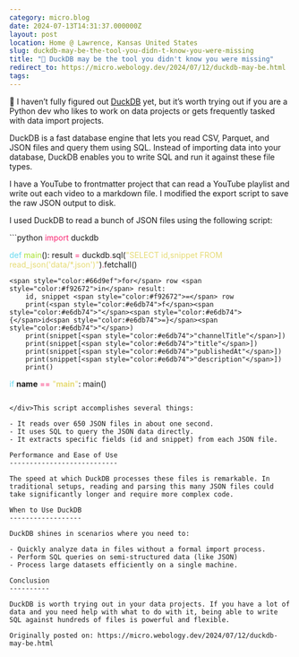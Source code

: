 ```yaml
---
category: micro.blog
date: 2024-07-13T14:31:37.000000Z
layout: post
location: Home @ Lawrence, Kansas United States
slug: duckdb-may-be-the-tool-you-didn-t-know-you-were-missing
title: "🦆 DuckDB may be the tool you didn't know you were missing"
redirect_to: https://micro.webology.dev/2024/07/12/duckdb-may-be.html
tags: 
---
```


🤔 I haven’t fully figured out [DuckDB](https://duckdb.org) yet, but it’s worth trying out if you are a Python dev who likes to work on data projects or gets frequently tasked with data import projects.

DuckDB is a fast database engine that lets you read CSV, Parquet, and JSON files and query them using SQL. Instead of importing data into your database, DuckDB enables you to write SQL and run it against these file types.

I have a YouTube to frontmatter project that can read a YouTube playlist and write out each video to a markdown file. I modified the export script to save the raw JSON output to disk.

I used DuckDB to read a bunch of JSON files using the following script:

<div class="highlight">```python
<span style="color:#f92672">import</span> duckdb

<span style="color:#66d9ef">def</span> <span style="color:#a6e22e">main</span>():
    result <span style="color:#f92672">=</span> duckdb<span style="color:#f92672">.</span>sql(<span style="color:#e6db74">"SELECT id,snippet FROM read_json('data/*.json')"</span>)<span style="color:#f92672">.</span>fetchall()

    <span style="color:#66d9ef">for</span> row <span style="color:#f92672">in</span> result:
        id, snippet <span style="color:#f92672">=</span> row
        print(<span style="color:#e6db74">f</span><span style="color:#e6db74">"</span><span style="color:#e6db74">{</span>id<span style="color:#e6db74">=}</span><span style="color:#e6db74">"</span>)
        print(snippet[<span style="color:#e6db74">"channelTitle"</span>])
        print(snippet[<span style="color:#e6db74">"title"</span>])
        print(snippet[<span style="color:#e6db74">"publishedAt"</span>])
        print(snippet[<span style="color:#e6db74">"description"</span>])
        print()


<span style="color:#66d9ef">if</span> __name__ <span style="color:#f92672">==</span> <span style="color:#e6db74">"__main__"</span>:
    main()

```

</div>This script accomplishes several things:

- It reads over 650 JSON files in about one second.
- It uses SQL to query the JSON data directly.
- It extracts specific fields (id and snippet) from each JSON file.

Performance and Ease of Use
---------------------------

The speed at which DuckDB processes these files is remarkable. In traditional setups, reading and parsing this many JSON files could take significantly longer and require more complex code.

When to Use DuckDB
------------------

DuckDB shines in scenarios where you need to:

- Quickly analyze data in files without a formal import process.
- Perform SQL queries on semi-structured data (like JSON)
- Process large datasets efficiently on a single machine.

Conclusion
----------

DuckDB is worth trying out in your data projects. If you have a lot of data and you need help with what to do with it, being able to write SQL against hundreds of files is powerful and flexible.

Originally posted on: https://micro.webology.dev/2024/07/12/duckdb-may-be.html